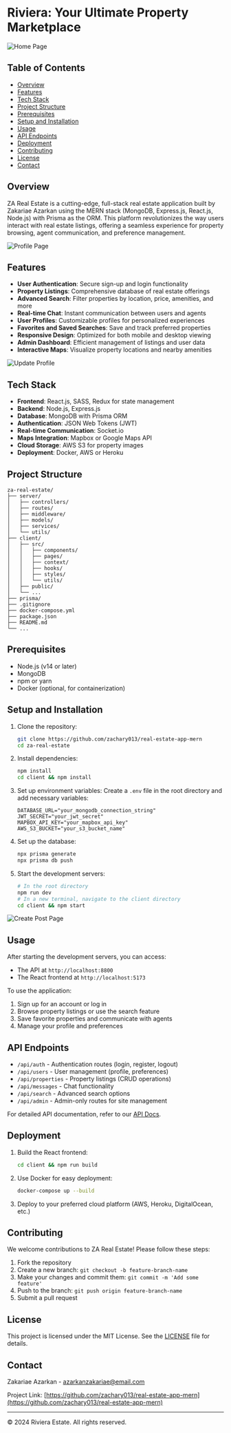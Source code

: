 # Riviera: Your Ultimate Property Marketplace

![Home Page](screenshots/homepage.png)

## Table of Contents
- [Overview](#overview)
- [Features](#features)
- [Tech Stack](#tech-stack)
- [Project Structure](#project-structure)
- [Prerequisites](#prerequisites)
- [Setup and Installation](#setup-and-installation)
- [Usage](#usage)
- [API Endpoints](#api-endpoints)
- [Deployment](#deployment)
- [Contributing](#contributing)
- [License](#license)
- [Contact](#contact)

## Overview

ZA Real Estate is a cutting-edge, full-stack real estate application built by Zakariae Azarkan using the MERN stack (MongoDB, Express.js, React.js, Node.js) with Prisma as the ORM. This platform revolutionizes the way users interact with real estate listings, offering a seamless experience for property browsing, agent communication, and preference management.

![Profile Page](screenshots/profile-page.png)

## Features

- **User Authentication**: Secure sign-up and login functionality
- **Property Listings**: Comprehensive database of real estate offerings
- **Advanced Search**: Filter properties by location, price, amenities, and more
- **Real-time Chat**: Instant communication between users and agents
- **User Profiles**: Customizable profiles for personalized experiences
- **Favorites and Saved Searches**: Save and track preferred properties
- **Responsive Design**: Optimized for both mobile and desktop viewing
- **Admin Dashboard**: Efficient management of listings and user data
- **Interactive Maps**: Visualize property locations and nearby amenities

![Update Profile](screenshots/update-profile.png)

## Tech Stack

- **Frontend**: React.js, SASS, Redux for state management
- **Backend**: Node.js, Express.js
- **Database**: MongoDB with Prisma ORM
- **Authentication**: JSON Web Tokens (JWT)
- **Real-time Communication**: Socket.io
- **Maps Integration**: Mapbox or Google Maps API
- **Cloud Storage**: AWS S3 for property images
- **Deployment**: Docker, AWS or Heroku

## Project Structure

```
za-real-estate/
├── server/
│   ├── controllers/
│   ├── routes/
│   ├── middleware/
│   ├── models/
│   ├── services/
│   └── utils/
├── client/
│   ├── src/
│   │   ├── components/
│   │   ├── pages/
│   │   ├── context/
│   │   ├── hooks/
│   │   ├── styles/
│   │   └── utils/
│   ├── public/
│   └── ...
├── prisma/
├── .gitignore
├── docker-compose.yml
├── package.json
├── README.md
└── ...
```

## Prerequisites

- Node.js (v14 or later)
- MongoDB
- npm or yarn
- Docker (optional, for containerization)

## Setup and Installation

1. Clone the repository:
   ```bash
   git clone https://github.com/zachary013/real-estate-app-mern
   cd za-real-estate
   ```

2. Install dependencies:
   ```bash
   npm install
   cd client && npm install
   ```

3. Set up environment variables:
   Create a `.env` file in the root directory and add necessary variables:
   ```
   DATABASE_URL="your_mongodb_connection_string"
   JWT_SECRET="your_jwt_secret"
   MAPBOX_API_KEY="your_mapbox_api_key"
   AWS_S3_BUCKET="your_s3_bucket_name"
   ```

4. Set up the database:
   ```bash
   npx prisma generate
   npx prisma db push
   ```

5. Start the development servers:
   ```bash
   # In the root directory
   npm run dev
   # In a new terminal, navigate to the client directory
   cd client && npm start
   ```

![Create Post Page](screenshots/create-post.png)

## Usage

After starting the development servers, you can access:
- The API at `http://localhost:8800`
- The React frontend at `http://localhost:5173`

To use the application:
1. Sign up for an account or log in
2. Browse property listings or use the search feature
3. Save favorite properties and communicate with agents
4. Manage your profile and preferences

## API Endpoints

- `/api/auth` - Authentication routes (login, register, logout)
- `/api/users` - User management (profile, preferences)
- `/api/properties` - Property listings (CRUD operations)
- `/api/messages` - Chat functionality
- `/api/search` - Advanced search options
- `/api/admin` - Admin-only routes for site management

For detailed API documentation, refer to our [API Docs](link-to-api-docs).

## Deployment

1. Build the React frontend:
   ```bash
   cd client && npm run build
   ```

2. Use Docker for easy deployment:
   ```bash
   docker-compose up --build
   ```

3. Deploy to your preferred cloud platform (AWS, Heroku, DigitalOcean, etc.)

## Contributing

We welcome contributions to ZA Real Estate! Please follow these steps:

1. Fork the repository
2. Create a new branch: `git checkout -b feature-branch-name`
3. Make your changes and commit them: `git commit -m 'Add some feature'`
4. Push to the branch: `git push origin feature-branch-name`
5. Submit a pull request

## License

This project is licensed under the MIT License. See the [LICENSE](LICENSE) file for details.

## Contact

Zakariae Azarkan - [azarkanzakariae@email.com](mailto:zakariae.azarkan@email.com)

Project Link: [https://github.com/zachary013/real-estate-app-mern](https://github.com/zachary013/real-estate-app-mern)

---

© 2024 Riviera Estate. All rights reserved.

